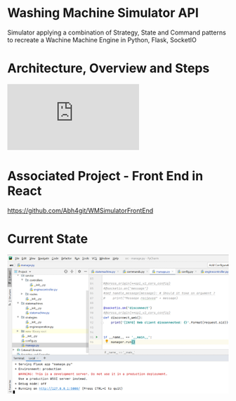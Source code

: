 # Washing Machine Simulator API  
 Simulator applying a combination of Strategy, State and Command patterns to recreate a Wachine Machine Engine in Python, Flask, SocketIO
 # Architecture, Overview and Steps  
 ![Introduction, Overview and Steps](https://github.com/Abh4git/WMSimAPI/blob/main/docs/ArchAndDesign.pdf)  
    
# Associated Project - Front End in React  
https://github.com/Abh4git/WMSimulatorFrontEnd
  
# Current State
![Current State](https://github.com/Abh4git/WMSimAPI/blob/main/images/apirunning.png)
